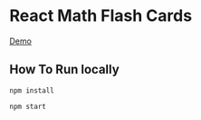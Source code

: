 # React Math Flash Cards

<a href="https://abbaskhurram255.github.io/math-flash-cards/" target="_blank">Demo</a>

## How To Run locally
`npm install`

`npm start`
